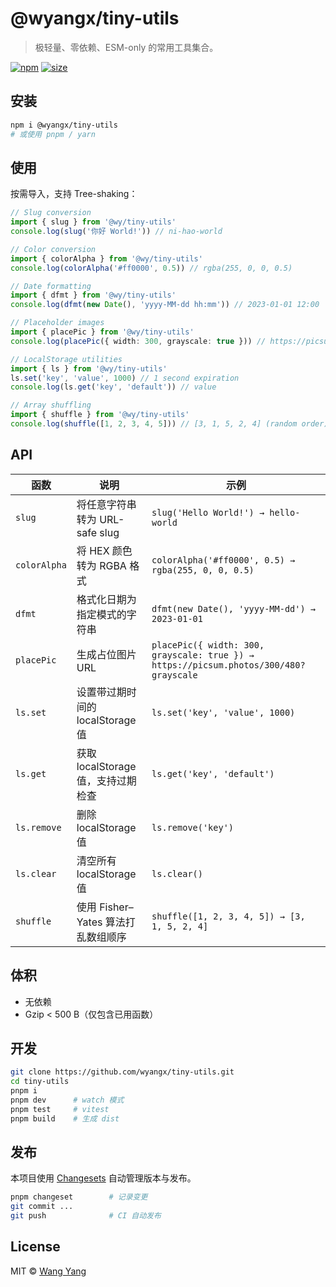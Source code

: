 # @wyangx/tiny-utils

> 极轻量、零依赖、ESM-only 的常用工具集合。

[![npm](https://img.shields.io/npm/v/@wyangx/tiny-utils?style=flat&colorA=000&colorB=00c853)](https://npmjs.com/@wyangx/tiny-utils)
[![size](https://img.shields.io/bundlephobia/minzip/@wyangx/tiny-utils?style=flat&colorA=000&colorB=00c853)](https://bundlephobia.com/package/@wyangx/tiny-utils)

## 安装

```bash
npm i @wyangx/tiny-utils
# 或使用 pnpm / yarn
```

## 使用

按需导入，支持 Tree-shaking：

```ts
// Slug conversion
import { slug } from '@wy/tiny-utils'
console.log(slug('你好 World!')) // ni-hao-world

// Color conversion
import { colorAlpha } from '@wy/tiny-utils'
console.log(colorAlpha('#ff0000', 0.5)) // rgba(255, 0, 0, 0.5)

// Date formatting
import { dfmt } from '@wy/tiny-utils'
console.log(dfmt(new Date(), 'yyyy-MM-dd hh:mm')) // 2023-01-01 12:00

// Placeholder images
import { placePic } from '@wy/tiny-utils'
console.log(placePic({ width: 300, grayscale: true })) // https://picsum.photos/300/480?grayscale

// LocalStorage utilities
import { ls } from '@wy/tiny-utils'
ls.set('key', 'value', 1000) // 1 second expiration
console.log(ls.get('key', 'default')) // value

// Array shuffling
import { shuffle } from '@wy/tiny-utils'
console.log(shuffle([1, 2, 3, 4, 5])) // [3, 1, 5, 2, 4] (random order)
```

## API

| 函数 | 说明 | 示例 |
|---|---|---|
| `slug` | 将任意字符串转为 URL-safe slug | `slug('Hello World!') → hello-world` |
| `colorAlpha` | 将 HEX 颜色转为 RGBA 格式 | `colorAlpha('#ff0000', 0.5) → rgba(255, 0, 0, 0.5)` |
| `dfmt` | 格式化日期为指定模式的字符串 | `dfmt(new Date(), 'yyyy-MM-dd') → 2023-01-01` |
| `placePic` | 生成占位图片 URL | `placePic({ width: 300, grayscale: true }) → https://picsum.photos/300/480?grayscale` |
| `ls.set` | 设置带过期时间的 localStorage 值 | `ls.set('key', 'value', 1000)` |
| `ls.get` | 获取 localStorage 值，支持过期检查 | `ls.get('key', 'default')` |
| `ls.remove` | 删除 localStorage 值 | `ls.remove('key')` |
| `ls.clear` | 清空所有 localStorage 值 | `ls.clear()` |
| `shuffle` | 使用 Fisher–Yates 算法打乱数组顺序 | `shuffle([1, 2, 3, 4, 5]) → [3, 1, 5, 2, 4]` |

## 体积

- 无依赖  
- Gzip < 500 B（仅包含已用函数）

## 开发

```bash
git clone https://github.com/wyangx/tiny-utils.git
cd tiny-utils
pnpm i
pnpm dev      # watch 模式
pnpm test     # vitest
pnpm build    # 生成 dist
```

## 发布

本项目使用 [Changesets](https://github.com/changesets/changesets) 自动管理版本与发布。

```bash
pnpm changeset        # 记录变更
git commit ...
git push              # CI 自动发布
```

## License

MIT © [Wang Yang](https://github.com/wyangx)
